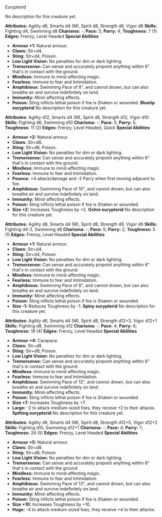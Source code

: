Eurypterid

No description for this creature yet.

**Attributes:** Agility d6, Smarts d4 (M), Spirit d8, Strength d6, Vigor
d8
**Skills:** Fighting d4, Swimming d8
**Charisma:** -; **Pace:** 5; **Parry:** 4; **Toughness:** 7 (1)
**Edges:** Frenzy, Level Headed
**Special Abilities**
- **Armour +1:** Natural armour.
- **Claws:** Str+d4.
- **Sting:** Str+d4; Poison.
- **Low Light Vision:** No penalties for dim or dark lighting.
- **Tremorsense:** Can sense and accurately pinpoint anything within 6"
that's in contact with the ground.
- **Mindless:** Immune to mind-affecting magic.
- **Fearless:** Immune to fear and Intimidation.
- **Amphibious:** Swimming Pace of 8", and cannot drown, but can also
breathe air and survive indefinitely on land.
- **Immunity:** Mind-affecting effects.
- **Poison:** Sting inflicts lethal poison if foe is Shaken or wounded.
**Bluetip eurypterid**
No description for this creature yet.

**Attributes:** Agility d12, Smarts d4 (M), Spirit d8, Strength d12,
Vigor d10
**Skills:** Fighting d6, Swimming d10
**Charisma:** -; **Pace:** 5; **Parry:** 5; **Toughness:** 11 (2)
**Edges:** Frenzy, Level Headed, Quick
**Special Abilities**
- **Armour +2:** Natural armour.
- **Claws:** Str+d6.
- **Sting:** Str+d6; Poison.
- **Low Light Vision:** No penalties for dim or dark lighting.
- **Tremorsense:** Can sense and accurately pinpoint anything within 6"
that's in contact with the ground.
- **Mindless:** Immune to mind-affecting magic.
- **Fearless:** Immune to fear and Intimidation.
- **Pounce:** +4 attack/damage and -2 Parry when first moving adjacent
to foe.
- **Amphibious:** Swimming Pace of 10", and cannot drown, but can also
breathe air and survive indefinitely on land.
- **Immunity:** Mind-affecting effects.
- **Poison:** Sting inflicts lethal poison if foe is Shaken or wounded.
- **Size +2:** Increases Toughness by +2.
**Ochre eurypterid**
No description for this creature yet.

**Attributes:** Agility d8, Smarts d4 (M), Spirit d8, Strength d6, Vigor
d6
**Skills:** Fighting d4-2, Swimming d8
**Charisma:** -; **Pace:** 5; **Parry:** 2; **Toughness:** 5 (1)
**Edges:** Frenzy, Level Headed
**Special Abilities**
- **Armour +1:** Natural armour.
- **Claws:** Str+d4.
- **Sting:** Str+d4; Poison.
- **Low Light Vision:** No penalties for dim or dark lighting.
- **Tremorsense:** Can sense and accurately pinpoint anything within 6"
that's in contact with the ground.
- **Mindless:** Immune to mind-affecting magic.
- **Fearless:** Immune to fear and Intimidation.
- **Amphibious:** Swimming Pace of 8", and cannot drown, but can also
breathe air and survive indefinitely on land.
- **Immunity:** Mind-affecting effects.
- **Poison:** Sting inflicts lethal poison if foe is Shaken or wounded.
- **Size -1:** Reduces Toughness by -1.
**Spiny eurypterid**
No description for this creature yet.

**Attributes:** Agility d6, Smarts d4 (M), Spirit d8, Strength d12+3,
Vigor d12+1
**Skills:** Fighting d8, Swimming d12
**Charisma:** -; **Pace:** 4; **Parry:** 6; **Toughness:** 19 (4)
**Edges:** Frenzy, Level Headed
**Special Abilities**
- **Armour +4:** Carapace.
- **Claws:** Str+d8.
- **Sting:** Str+d8; Poison.
- **Low Light Vision:** No penalties for dim or dark lighting.
- **Tremorsense:** Can sense and accurately pinpoint anything within 6"
that's in contact with the ground.
- **Mindless:** Immune to mind-affecting magic.
- **Fearless:** Immune to fear and Intimidation.
- **Amphibious:** Swimming Pace of 12", and cannot drown, but can also
breathe air and survive indefinitely on land.
- **Immunity:** Mind-affecting effects.
- **Poison:** Sting inflicts lethal poison if foe is Shaken or wounded.
- **Size +7:** Increases Toughness by +7.
- **Large:** -2 to attack medium-sized foes, they receive +2 to their
attacks.
**Spitting eurypterid**
No description for this creature yet.

**Attributes:** Agility d6, Smarts d4 (M), Spirit d8, Strength d12+5,
Vigor d12+2
**Skills:** Fighting d10, Swimming d12+1
**Charisma:** -; **Pace:** 4; **Parry:** 7; **Toughness:** 24 (5)
**Edges:** Frenzy, Level Headed
**Special Abilities**
- **Armour +5:** Natural armour.
- **Claws:** Str+d8.
- **Sting:** Str+d8; Poison.
- **Low Light Vision:** No penalties for dim or dark lighting.
- **Tremorsense:** Can sense and accurately pinpoint anything within 6"
that's in contact with the ground.
- **Mindless:** Immune to mind-affecting magic.
- **Fearless:** Immune to fear and Intimidation.
- **Amphibious:** Swimming Pace of 13", and cannot drown, but can also
breathe air and survive indefinitely on land.
- **Immunity:** Mind-affecting effects.
- **Poison:** Sting inflicts lethal poison if foe is Shaken or wounded.
- **Size +10:** Increases Toughness by +10.
- **Huge:** -4 to attack medium-sized foes, they receive +4 to their
attacks.

